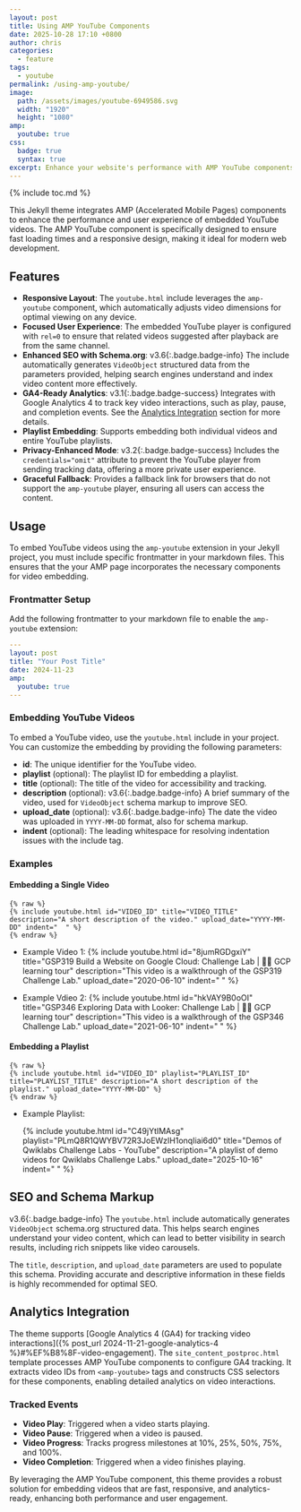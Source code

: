 ```yaml
---
layout: post
title: Using AMP YouTube Components
date: 2025-10-28 17:10 +0800
author: chris
categories:
  - feature
tags:
  - youtube
permalink: /using-amp-youtube/
image:
  path: /assets/images/youtube-6949586.svg
  width: "1920"
  height: "1080"
amp:
  youtube: true
css:
  badge: true
  syntax: true
excerpt: Enhance your website's performance with AMP YouTube components for fast, responsive video embedding and improved user experience.
---
```


{% include toc.md %}

This Jekyll theme integrates AMP (Accelerated Mobile Pages) components to enhance the performance and user experience of embedded YouTube videos. The AMP YouTube component is specifically designed to ensure fast loading times and a responsive design, making it ideal for modern web development.

## Features

- **Responsive Layout**: The `youtube.html` include leverages the `amp-youtube` component, which automatically adjusts video dimensions for optimal viewing on any device.
- **Focused User Experience**: The embedded YouTube player is configured with `rel=0` to ensure that related videos suggested after playback are from the same channel.
- **Enhanced SEO with Schema.org**: <span>v3.6</span>{:.badge.badge-info} The include automatically generates `VideoObject` structured data from the parameters provided, helping search engines understand and index video content more effectively.
- **GA4-Ready Analytics**: <span>v3.1</span>{:.badge.badge-success} Integrates with Google Analytics 4 to track key video interactions, such as play, pause, and completion events. See the [Analytics Integration](#analytics-integration) section for more details.
- **Playlist Embedding**: Supports embedding both individual videos and entire YouTube playlists.
- **Privacy-Enhanced Mode**: <span>v3.2</span>{:.badge.badge-success} Includes the `credentials="omit"` attribute to prevent the YouTube player from sending tracking data, offering a more private user experience.
- **Graceful Fallback**: Provides a fallback link for browsers that do not support the `amp-youtube` player, ensuring all users can access the content.

[credentials=omit]: https://amp.dev/documentation/components/amp-youtube#credentials-(optional)
[rel=0]: https://developers.google.com/youtube/player_parameters#rel

## Usage

To embed YouTube videos using the `amp-youtube` extension in your Jekyll project, you must include specific frontmatter in your markdown files. This ensures that the your AMP page incorporates the necessary components for video embedding.

### Frontmatter Setup

Add the following frontmatter to your markdown file to enable the `amp-youtube` extension:

```yaml
---
layout: post
title: "Your Post Title"
date: 2024-11-23
amp:
  youtube: true
---
```

### Embedding YouTube Videos

To embed a YouTube video, use the `youtube.html` include in your project. You can customize the embedding by providing the following parameters:

- **id**: The unique identifier for the YouTube video.
- **playlist** (optional): The playlist ID for embedding a playlist.
- **title** (optional): The title of the video for accessibility and tracking.
- **description** (optional): <span>v3.6</span>{:.badge.badge-info} A brief summary of the video, used for `VideoObject` schema markup to improve SEO.
- **upload_date** (optional): <span>v3.6</span>{:.badge.badge-info} The date the video was uploaded in `YYYY-MM-DD` format, also for schema markup.
- **indent** (optional): The leading whitespace for resolving indentation issues with the include tag.

### Examples

#### Embedding a Single Video

```liquid
{% raw %}
{% include youtube.html id="VIDEO_ID" title="VIDEO_TITLE" description="A short description of the video." upload_date="YYYY-MM-DD" indent="  " %}
{% endraw %}
```

- Example Video 1:
  {% include youtube.html id="8jumRGDgxiY" title="GSP319 Build a Website on Google Cloud: Challenge Lab | 🐱‍🏍 GCP learning tour" description="This video is a walkthrough of the GSP319 Challenge Lab." upload_date="2020-06-10" indent="  " %}

- Example Vdieo 2:
  {% include youtube.html id="hkVAY9B0oOI" title="GSP346 Exploring Data with Looker: Challenge Lab | 🐱‍🏍 GCP learning tour" description="This video is a walkthrough of the GSP346 Challenge Lab." upload_date="2021-06-10" indent="  " %}

#### Embedding a Playlist  

```liquid
{% raw %}
{% include youtube.html id="VIDEO_ID" playlist="PLAYLIST_ID" title="PLAYLIST_TITLE" description="A short description of the playlist." upload_date="YYYY-MM-DD" %}
{% endraw %}
```

- Example Playlist:

  {% include youtube.html id="C49jYtIMAsg" playlist="PLmQ8R1QWYBV72R3JoEWzIH1onqIiai6d0" title="Demos of Qwiklabs Challenge Labs - YouTube" description="A playlist of demo videos for Qwiklabs Challenge Labs." upload_date="2025-10-16" indent="  " %}

## SEO and Schema Markup

<span>v3.6</span>{:.badge.badge-info} The `youtube.html` include automatically generates `VideoObject` schema.org structured data. This helps search engines understand your video content, which can lead to better visibility in search results, including rich snippets like video carousels.

The `title`, `description`, and `upload_date` parameters are used to populate this schema. Providing accurate and descriptive information in these fields is highly recommended for optimal SEO.

## Analytics Integration

The theme supports [Google Analytics 4 (GA4) for tracking video interactions]({% post_url 2024-11-21-google-analytics-4 %}#%EF%B8%8F-video-engagement). The `site_content_postproc.html` template processes AMP YouTube components to configure GA4 tracking. It extracts video IDs from `<amp-youtube>` tags and constructs CSS selectors for these components, enabling detailed analytics on video interactions.

### Tracked Events

- **Video Play**: Triggered when a video starts playing.
- **Video Pause**: Triggered when a video is paused.
- **Video Progress**: Tracks progress milestones at 10%, 25%, 50%, 75%, and 100%.
- **Video Completion**: Triggered when a video finishes playing.

By leveraging the AMP YouTube component, this theme provides a robust solution for embedding videos that are fast, responsive, and analytics-ready, enhancing both performance and user engagement.
